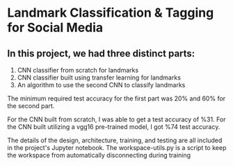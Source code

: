 # Landmark Classification & Tagging for Social Media

## In this project, we had three distinct parts: 

1) CNN classifier from scratch for landmarks
2) CNN classifier built using transfer learning for landmarks
3) An algorithm to use the second CNN to classify landmarks

The minimum required test accuracy for the first part was 20% and 60% for the second part.

For the CNN built from scratch, I was able to get a test accuracy of %31. For the CNN built utilizing a vgg16 pre-trained model, I got %74 test accuracy. 

The details of the design, architecture, training, and testing are all included in the project's Jupyter notebook. The workspace-utils.py is a script to keep the workspace from automatically disconnecting during training
